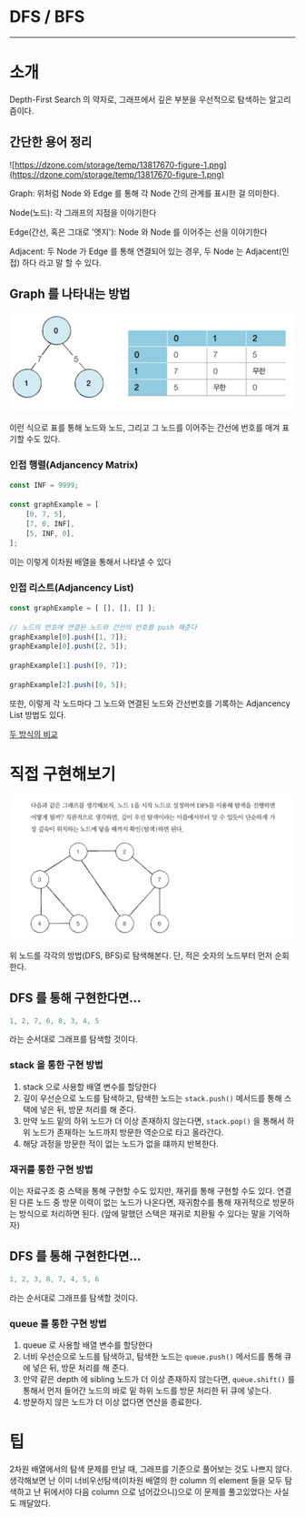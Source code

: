 # DFS / BFS

---

# 소개

Depth-First Search 의 약자로, 그래프에서 깊은 부분을 우선적으로 탐색하는 알고리즘이다. 

## 간단한 용어 정리

![https://dzone.com/storage/temp/13817670-figure-1.png](https://dzone.com/storage/temp/13817670-figure-1.png)

Graph: 위처럼 Node 와 Edge 를 통해 각 Node 간의 관계를 표시한 걸 의미한다. 

Node(노드): 각 그래프의 지점을 이야기한다

Edge(간선, 혹은 그대로 '엣지'): Node 와 Node 를 이어주는 선을 이야기한다

Adjacent: 두 Node 가 Edge 를 통해 연결되어 있는 경우, 두 Node 는 Adjacent(인접) 하다 라고 말 할 수 있다.

## Graph 를 나타내는 방법

![how to describe a graph](./example.png)

이런 식으로 표를 통해 노드와 노드, 그리고 그 노드를 이어주는 간선에 번호를 매겨 표기할 수도 있다.

### 인접 행렬(Adjancency Matrix)

```jsx
const INF = 9999;

const graphExample = [
	[0, 7, 5],
	[7, 0, INF],
	[5, INF, 0],
];
```

이는 이렇게 이차원 배열을 통해서 나타낼 수 있다

### 인접 리스트(Adjancency List)

```jsx
const graphExample = [ [], [], [] ];

// 노드의 번호에 연결된 노드와 간선의 번호를 push 해준다
graphExample[0].push([1, 7]);
graphExample[0].push([2, 5]);

graphExample[1].push([0, 7]);

graphExample[2].push([0, 5]);
```

또한, 이렇게 각 노드마다 그 노드와 연결된 노드와 간선번호를 기록하는 Adjancency List 방법도 있다.

[두 방식의 비교](https://www.notion.so/c06c8fc12679438a9da481153e2f12bc)

# 직접 구현해보기

![example graph](./node.png)

위 노드를 각각의 방법(DFS, BFS)로 탐색해본다. 단, 적은 숫자의 노드부터 먼저 순회한다.

## DFS 를 통해 구현한다면...

```jsx
1, 2, 7, 6, 8, 3, 4, 5 
```

라는 순서대로 그래프를 탐색할 것이다. 

### stack 을 통한 구현 방법

1. stack 으로 사용할 배열 변수를 할당한다
2. 깊이 우선순으로 노드를 탐색하고, 탐색한 노드는 `stack.push()` 메서드를 통해 스택에 넣은 뒤, 방문 처리를 해 준다.
3. 만약 노드 밑의 하위 노드가 더 이상 존재하지 않는다면, `stack.pop()` 을 통해서 하위 노드가 존재하는 노드까지 방문한 역순으로 타고 올라간다.
4. 해당 과정을 방문한 적이 없는 노드가 없을 떄까지 반복한다. 

### 재귀를 통한 구현 방법

이는 자료구조 중 스택을 통해 구현할 수도 있지만, 재귀를 통해 구현할 수도 있다. 연결된 다른 노드 중 방문 이력이 없는 노드가 나온다면, 재귀함수를 통해 재귀적으로 방문하는 방식으로 처리하면 된다. (앞에 말했던 스택은 재귀로 치환될 수 있다는 말을 기억하자)

## DFS 를 통해 구현한다면...

```jsx
1, 2, 3, 8, 7, 4, 5, 6
```

라는 순서대로 그래프를 탐색할 것이다. 

### queue 를 통한 구현 방법

1. queue 로 사용할 배열 변수를 할당한다
2. 너비 우선순으로 노드를 탐색하고, 탐색한 노드는 `queue.push()` 메서드를 통해 큐에 넣은 뒤, 방문 처리를 해 준다. 
3. 만약 같은 depth 에 sibling 노드가 더 이상 존재하지 않는다면, `queue.shift()` 를 통해서 먼저 들어간 노드의 바로 밑 하위 노드를 방문 처리한 뒤 큐에 넣는다.
4. 방문하지 않은 노드가 더 이상 없다면 연산을 종료한다.

# 팁

2차원 배열에서의 탐색 문제를 만날 때, 그래프를 기준으로 풀어보는 것도 나쁘지 않다. 생각해보면 난 이미 너비우선탐색(이차원 배열의 한 column 의 element 들을 모두 탐색하고 난 뒤에서야 다음 column 으로 넘어갔으니)으로 이 문제를 풀고있었다는 사실도 깨달았다.